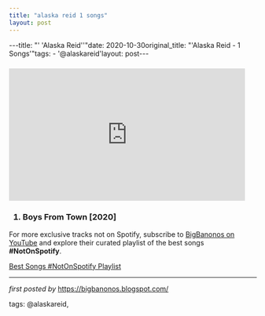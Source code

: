 ```yaml
---
title: "alaska reid 1 songs"
layout: post
---
```

---title: "' 'Alaska Reid''"date: 2020-10-30original_title: "'Alaska Reid - 1 Songs'"tags:  - '@alaskareid'layout: post---<h3><iframe allowfullscreen="" frameborder="0" height="270" src="https://www.youtube.com/embed/L4pDdE63lV0" width="480"></iframe></h3><div><h3><ol><li>Boys From Town [2020]</li></ol></h3></div><!--Subscribe and Playlist Links--><div>    <p>For more exclusive tracks not on Spotify, subscribe to <a href="https://www.youtube.com/@BigBanonos" target="_blank">BigBanonos on YouTube</a> and explore their curated playlist of the best songs <strong>#NotOnSpotify</strong>.</p>    <p><a href="https://www.youtube.com/playlist?list=PLtuNtuTatqI0kFahUCbtbfenC_ET5O_tr" target="_blank">Best Songs #NotOnSpotify Playlist<br /></a></p></div><hr /><p><em>first posted by</em> <a href="https://bigbanonos.blogspot.com/" rel="noopener" target="_new">https://bigbanonos.blogspot.com/</a></p><p>tags: @alaskareid,</p>
